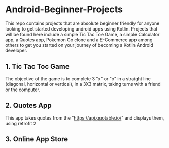 # Android-Beginner-Projects
This repo contains projects that are absolute beginner friendly for anyone looking to get started developing android apps using Kotlin.
Projects that will be found here include a simple Tic Tac Toe Game, a simple Calculator app, a Quotes app, Pokemon Go clone and a E-Commerce app among others to get you started on your journey of becoming a Kotlin Android developer.


## 1. Tic Tac Toc Game
The objective of the game is to complete 3 "x" or "o" in a straight line (diagonal, horizontal or vertical), in a 3X3 matrix, taking turns with a friend or the computer.

## 2. Quotes App 
This app takes quotes from the "https://api.quotable.io/" and displays them, using retrofit 2 

## 3. Online App Store
